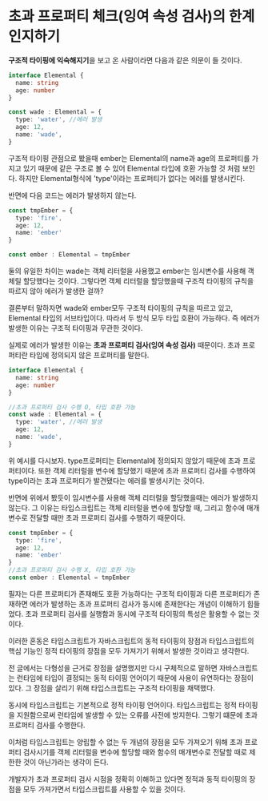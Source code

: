 # 초과 프로퍼티 체크(잉여 속성 검사)의 한계 인지하기

<strong>구조적 타이핑에 익숙해지기</strong>을 보고 온 사람이라면 다음과 같은 의문이 들 것이다.

```typescript
interface Elemental {
  name: string
  age: number
}

const wade : Elemental = {
  type: 'water', //에러 발생
  age: 12,
  name: 'wade',
}
```

구조적 타이핑 관점으로 봤을때 ember는 Elemental의 name과 age의 프로퍼티를 가지고 있기 때문에
같은 구조로 볼 수 있어 Elemental 타입에 호환 가능할 것 처럼 보인다.
하지만 Elemental형식에 'type'이라는 프로퍼티가 없다는 에러를 발생시킨다.

반면에 다음 코드는 에러가 발생하지 않는다.
```typescript
const tmpEmber = {
  type: 'fire',
  age: 12,
  name: 'ember'
}

const ember : Elemental = tmpEmber
```

둘의 유일한 차이는 wade는 객체 리터럴을 사용했고 ember는 임시변수를 사용해 객체릴 할당했다는 것이다.
그렇다면 객체 리터럴을 할당했을때 구조적 타이핑의 규칙을 따르지 않아 에러가 발생한 걸까?

결론부터 말하자면 wade와 ember모두 구조적 타이핑의 규칙을 따르고 있고, Elemental 타입의 서브타입이다.
따라서 두 방식 모두 타입 호환이 가능하다. 즉 에러가 발생한 이유는 구조적 타이핑과 무관한 것이다.

실제로 에러가 발생한 이유는 <strong>초과 프로퍼티 검사(잉여 속성 검사)</strong> 때문이다.
초과 프로퍼티란 타입에 정의되지 않은 프로퍼티를 말한다.
```typescript
interface Elemental {
  name: string
  age: number
}

//초과 프로퍼티 검사 수행 O, 타입 호환 가능
const wade : Elemental = {
  type: 'water', //에러 발생
  age: 12,
  name: 'wade',
}
```
위 예시를 다시보자. type프로퍼티는 Elemental에 정의되지 않았기 때문에 초과 프로퍼티이다.
또한 객체 리터럴을 변수에 할당했기 때문에 초과 프로퍼티 검사를 수행하여 type이라는 초과 프로퍼티가
발견됐다는 에러를 발생시키는 것이다.

반면에 위에서 봤듯이 임시변수를 사용해 객체 리터럴을 할당했을때는 에러가 발생하지 않는다.
그 이유는 타입스크립트는 객체 리터럴을 변수에 할당할 때, 그리고 함수에 매개변수로 전달할 때만 초과 프로퍼티 검사를 수행하기 때문이다.
```typescript
const tmpEmber = {
  type: 'fire',
  age: 12,
  name: 'ember'
}
//초과 프로퍼티 검사 수행 X, 타입 호환 가능
const ember : Elemental = tmpEmber 
```

필자는 다른 프로퍼티가 존재해도 호환 가능하다는 구조적 타이핑과 다른 프로퍼티가 존재하면 에러가 발생하는
초과 프로퍼티 검사가 동시에 존재한다는 개념이 이해하기 힘들었다.
초과 프로퍼티 검사를 실행함과 동시에 구조적 타이핑의 특성은 활용할 수 없는 것이다.

이러한 혼동은 타입스크립트가 자바스크립트의 동적 타이핑의 장점과 타입스크립트의 핵심 기능인
정적 타이핑의 장점을 모두 가져가기 위해서 발생한 것이라고 생각한다.

전 글에서는 다형성을 근거로 장점을 설명했지만 다시 구체적으로 말하면 자바스크립트는 런타임에 타입이 결정되는
동적 타이핑 언어이기 때문에 사용이 유연하다는 장점이 있다. 그 장점을 살리기 위해 타입스크립트는 구조적 타이핑을
채택했다.

동시에 타입스크립트는 기본적으로 정적 타이핑 언어이다. 타입스크립트는 정적 타이핑을 지원함으로써
런타임에 발생할 수 있는 오류를 사전에 방지한다. 그렇기 떄문에 초과 프로퍼티 검사를 수행한다.

이처럼 타입스크립트는 양립할 수 없는 두 개념의 장점을 모두 가져오기 위해 초과 프로퍼티 검사시기를 객체 리터럴을 변수에 할당할 때와 함수의 매개변수로 전달할 때로
제한한 것이 아닌가라는 생각이 든다.

개발자가 초과 프로퍼티 검사 시점을 정확히 이해하고 있다면 정적과 동적 타이핑의 장점을 모두 가져가면서
타입스크립트를 사용할 수 있을 것이다.


